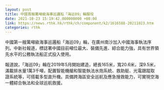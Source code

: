 ```yaml
---
layout: post
title: 中國首艘萬噸級海事巡邏船「海巡09」輪服役
date: 2021-10-23 15:19:42.000000000 +08:00
link: https://news.rthk.hk/rthk/ch/component/k2/1616588-20211023.htm
categories: rthk
---
```


中國第一艘萬噸級海事巡邏船「海巡09」輪，在廣州南沙加入中國海事執法序列。中新社報道，標誌著中國目前噸位最大、裝備先進、綜合能力強，具有世界領先水平的公務執法船正式投入使用。

報道說，「海巡09」輪在2019年5月開始建造，總長165米，寬20.6米，深9.5米，滿載排水量1萬3千噸，配置智能機艙和智能執法水炮系統、救助艇、光電跟蹤取證系統等，可搭載多型直升機。具備跨海區安全巡航及應急搜救能力，可實現空海一體綜合執法和全球巡航救援。
